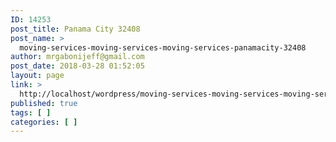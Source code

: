```yaml
---
ID: 14253
post_title: Panama City 32408
post_name: >
  moving-services-moving-services-moving-services-panamacity-32408
author: mrgabonijeff@gmail.com
post_date: 2018-03-28 01:52:05
layout: page
link: >
  http://localhost/wordpress/moving-services-moving-services-moving-services-panamacity-32408/
published: true
tags: [ ]
categories: [ ]
---
```

